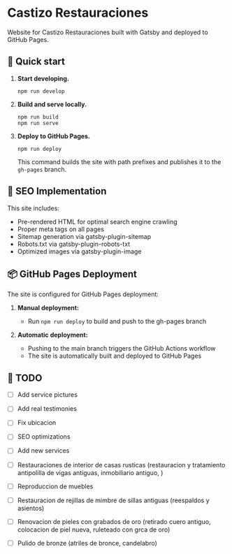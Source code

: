 # Castizo Restauraciones

Website for Castizo Restauraciones built with Gatsby and deployed to GitHub Pages.

## 🚀 Quick start

1. **Start developing.**

   ```shell
   npm run develop
   ```

2. **Build and serve locally.**

   ```shell
   npm run build
   npm run serve
   ```

3. **Deploy to GitHub Pages.**

   ```shell
   npm run deploy
   ```

   This command builds the site with path prefixes and publishes it to the `gh-pages` branch.

## 🔧 SEO Implementation

This site includes:

- Pre-rendered HTML for optimal search engine crawling
- Proper meta tags on all pages
- Sitemap generation via gatsby-plugin-sitemap
- Robots.txt via gatsby-plugin-robots-txt
- Optimized images via gatsby-plugin-image

## 📦 GitHub Pages Deployment

The site is configured for GitHub Pages deployment:

1. **Manual deployment:**

   - Run `npm run deploy` to build and push to the gh-pages branch

2. **Automatic deployment:**
   - Pushing to the main branch triggers the GitHub Actions workflow
   - The site is automatically built and deployed to GitHub Pages

## 📝 TODO

- [ ] Add service pictures
- [ ] Add real testimonies
- [ ] Fix ubicacion
- [ ] SEO optimizations

- [ ] Add new services
- [ ] Restauraciones de interior de casas rusticas (restauracion y tratamiento antipolilla de vigas antiguas, inmobiliario antiguo, )
- [ ] Reproduccion de muebles
- [ ] Restauracion de rejillas de mimbre de sillas antiguas (reespaldos y asientos)
- [ ] Renovacion de pieles con grabados de oro (retirado cuero antiguo, colocacion de piel nueva, ruleteado con grca de oro)
- [ ] Pulido de bronze (atriles de bronce, candelabro)
